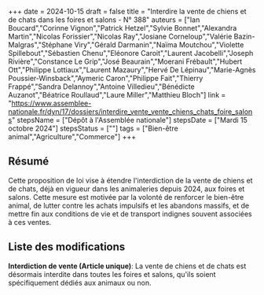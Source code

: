 +++
date = 2024-10-15
draft = false
title = "Interdire la vente de chiens et de chats dans les foires et salons - N° 388"
auteurs = ["Ian Boucard","Corinne Vignon","Patrick Hetzel","Sylvie Bonnet","Alexandra Martin","Nicolas Forissier","Nicolas Ray","Josiane Corneloup","Valérie Bazin-Malgras","Stéphane Viry","Gérald Darmanin","Naïma Moutchou","Violette Spillebout","Sébastien Chenu","Eléonore Caroit","Laurent Jacobelli","Joseph Rivière","Constance Le Grip","José Beaurain","Moerani Frébault","Hubert Ott","Philippe Lottiaux","Laurent Mazaury","Hervé De Lépinau","Marie-Agnès Poussier-Winsback","Aymeric Caron","Philippe Fait","Thierry Frappé","Sandra Delannoy","Antoine Villedieu","Bénédicte Auzanot","Béatrice Roullaud","Laure Miller","Matthieu Bloch"]
link = "https://www.assemblee-nationale.fr/dyn/17/dossiers/interdire_vente_vente_chiens_chats_foire_salons"
stepsName = ["Dépôt à l'Assemblée nationale"]
stepsDate = ["Mardi 15 octobre 2024"]
stepsStatus = [""]
tags = ["Bien-être animal","Agriculture","Commerce"]
+++

## Résumé

Cette proposition de loi vise à étendre l'interdiction de la vente de chiens et de chats, déjà en vigueur dans les animaleries depuis 2024, aux foires et salons. Cette mesure est motivée par la volonté de renforcer le bien-être animal, de lutter contre les achats impulsifs et les abandons massifs, et de mettre fin aux conditions de vie et de transport indignes souvent associées à ces ventes.

## Liste des modifications

**Interdiction de vente (Article unique)**: La vente de chiens et de chats est désormais interdite dans toutes les foires et salons, qu'ils soient spécifiquement dédiés aux animaux ou non.
